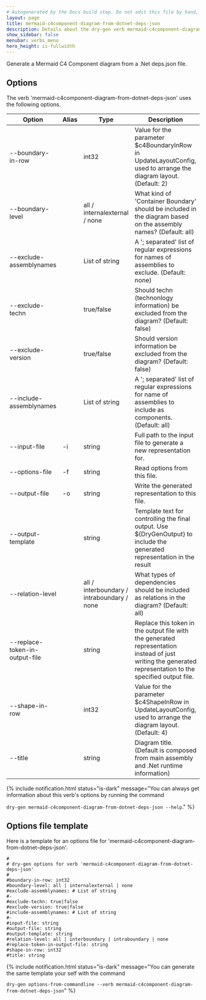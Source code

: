 ```yaml
---
# Autogenerated by the Docs build step. Do not edit this file by hand, as your edits will be overwritten by the next Docs build.
layout: page
title: mermaid-c4component-diagram-from-dotnet-deps-json
description: Details about the dry-gen verb mermaid-c4component-diagram-from-dotnet-deps-json
show_sidebar: false
menubar: verbs_menu
hero_height: is-fullwidth
---
```

Generate a Mermaid C4 Component diagram from a .Net deps.json file. 

## Options
The verb 'mermaid-c4component-diagram-from-dotnet-deps-json' uses the following options.

|Option|Alias|Type|Description|
|---|---|---|---|
|--boundary-in-row||int32|Value for the parameter $c4BoundaryInRow in UpdateLayoutConfig, used to arrange the diagram layout. (Default: 2)|
|--boundary-level||all / internalexternal / none|What kind of 'Container Boundary' should be included in the diagram based on the assembly names? (Default: all)|
|--exclude-assemblynames||List of string|A '; separated' list of regular expressions for names of assemblies to exclude. (Default: none)|
|--exclude-techn||true/false|Should techn (technonlogy information) be excluded from the diagram? (Default: false)|
|--exclude-version||true/false|Should version information be excluded from the diagram? (Default: false)|
|--include-assemblynames||List of string|A '; separated' list of regular expressions for name of assemblies to include as components. (Default: all)|
|--input-file|-i|string|Full path to the input file to generate a new representation for.|
|--options-file|-f|string|Read options from this file.|
|--output-file|-o|string|Write the generated representation to this file.|
|--output-template||string|Template text for controlling the final output. Use ${DryGenOutput} to include the generated representation in the result|
|--relation-level||all / interboundary / intraboundary / none|What types of dependencies should be included as relations in the diagram? (Default: all)|
|--replace-token-in-output-file||string|Replace this token in the output file with the generated representation instead of just writing the generated representation to the specified output file.|
|--shape-in-row||int32|Value for the parameter $c4ShapeInRow in UpdateLayoutConfig, used to arrange the diagram layout. (Default: 4)|
|--title||string|Diagram title. (Default is composed from main assembly and .Net runtime information)|

{% include notification.html status="is-dark" 
message="You can always get information about this verb's options by running the command 

`dry-gen mermaid-c4component-diagram-from-dotnet-deps-json --help`."
%}
## Options file template
Here is a template for an options file for 'mermaid-c4component-diagram-from-dotnet-deps-json'. 
```
#
# dry-gen options for verb 'mermaid-c4component-diagram-from-dotnet-deps-json'
#
#boundary-in-row: int32
#boundary-level: all | internalexternal | none
#exclude-assemblynames: # List of string
#- 
#exclude-techn: true|false
#exclude-version: true|false
#include-assemblynames: # List of string
#- 
#input-file: string
#output-file: string
#output-template: string
#relation-level: all | interboundary | intraboundary | none
#replace-token-in-output-file: string
#shape-in-row: int32
#title: string
```
{% include notification.html status="is-dark" 
message="You can generate the same template your self with the command 

`dry-gen options-from-commandline --verb mermaid-c4component-diagram-from-dotnet-deps-json`"
%}
